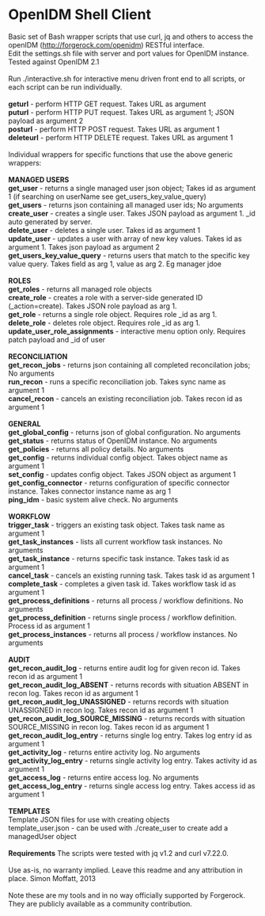OpenIDM Shell Client
====================

Basic set of Bash wrapper scripts that use curl, jq and others to access the openIDM (http://forgerock.com/openidm) RESTful interface.
<br/>
Edit the settings.sh file with server and port values for OpenIDM instance.
<br/>
Tested against OpenIDM 2.1
<br/>
<br/>
Run ./interactive.sh for interactive menu driven front end to all scripts, or each script can be run individually.
<br/>
<br/>
<b>geturl</b> - perform HTTP GET request. Takes URL as argument
<br/>
<b>puturl</b> - perform HTTP PUT request. Takes URL as argument 1; JSON payload as argument 2
<br/>
<b>posturl</b> - perform HTTP POST request. Takes URL as argument 1
<br/>
<b>deleteurl</b> - perform HTTP DELETE request.  Takes URL as argument 1
<br/>
<br/>
Individual wrappers for specific functions that use the above generic wrappers:
<br/>
<br/>
<b>MANAGED USERS</b>
<br/>
<b>get_user</b> - returns a single managed user json object; Takes id as argument 1 (if searching on userName see get_users_key_value_query)
<br/>
<b>get_users</b> - returns json containing all managed user ids; No arguments
<br/>
<b>create_user</b> - creates a single user.  Takes JSON payload as argument 1. _id auto generated by server. 
<br/>
<b>delete_user</b> - deletes a single user.  Takes id as argument 1
<br/>
<b>update_user</b> - updates a user with array of new key values.  Takes id as argument 1.  Takes json payload as argument 2
<br/>
<b>get_users_key_value_query</b> - returns users that match to the specific key value query.  Takes field as arg 1, value as arg 2. Eg manager jdoe
<br/>
<br/>
<b>ROLES</b>
<br/>
<b>get_roles</b> - returns all managed role objects
<br/>
<b>create_role</b> - creates a role with a server-side generated ID (_action=create).  Takes JSON role payload as arg 1.
<br/>
<b>get_role</b> - returns a single role object.  Requires role _id as arg 1.
<br/>
<b>delete_role</b> - deletes role object.  Requires role _id as arg 1.
<br/>
<b>update_user_role_assignments</b> - interactive menu option only. Requires patch payload and _id of user
<br/>
<br/>
<b>RECONCILIATION</b>
<br/>
<b>get_recon_jobs</b> - returns json containing all completed reconcilation jobs; No arguments
<br/>
<b>run_recon</b> - runs a specific reconciliation job.  Takes sync name as argument 1
<br/>
<b>cancel_recon</b> - cancels an existing reconciliation job.  Takes recon id as argument 1
<br/>
<br/>
<b>GENERAL</b>
<br/>
<b>get_global_config</b> - returns json of global configuration.  No arguments
<br/>
<b>get_status</b> - returns status of OpenIDM instance. No arguments
<br/>
<b>get_policies</b> - returns all policy details.  No arguments
<br/>
<b>get_config</b> - returns individual config object.  Takes object name as argument 1
<br/>
<b>set_config</b> - updates config object.  Takes JSON object as argument 1
<br/>
<b>get_config_connector</b> - returns configuration of specific connector instance.  Takes connector instance name as arg 1
<br/>
<b>ping_idm</b> - basic system alive check.  No arguments
<br/>
<br/>
<b>WORKFLOW</b>
<br/>
<b>trigger_task</b> - triggers an existing task object.  Takes task name as argument 1
<br/>
<b>get_task_instances</b> - lists all current workflow task instances.  No arguments
<br/>
<b>get_task_instance</b> - returns specific task instance.  Takes task id as argument 1
<br/>
<b>cancel_task</b> - cancels an existing running task.  Takes task id as argument 1
<br/>
<b>complete_task</b> - completes a given task id.  Takes workflow task id as argument 1
<br/>
<b>get_process_definitions</b> - returns all process / workflow definitions. No arguments
<br/>
<b>get_process_definition</b> - returns single process / workflow definition. Process id as argument 1
<br>
<b>get_process_instances</b> - returns all process / workflow instances.  No arguments
<br/>
<br/>
<b>AUDIT</b>
<br/>
<b>get_recon_audit_log</b> - returns entire audit log for given recon id.  Takes recon id as argument 1
<br/>
<b>get_recon_audit_log_ABSENT</b> - returns records with situation ABSENT in recon log.  Takes recon id as argument 1
<br/>
<b>get_recon_audit_log_UNASSIGNED</b> - returns records with situation UNASSIGNED in recon log.  Takes recon id as argument 1
<br/>
<b>get_recon_audit_log_SOURCE_MISSING</b> - returns records with situation SOURCE_MISSING in recon log.  Takes recon id as argument 1
<br/>
<b>get_recon_audit_log_entry</b> - returns single log entry.  Takes log entry id as argument 1
<br/>
<b>get_activity_log</b> - returns entire activity log.  No arguments
<br/>
<b>get_activity_log_entry</b> - returns single activity log entry.  Takes activity id as argument 1
<br/>
<b>get_access_log</b> - returns entire access log.  No arguments
<br/>
<b>get_access_log_entry</b> - returns single access log entry.  Takes access id as argument 1
<br/>
<br/>
<b>TEMPLATES</b>
<br/>
Template JSON files for use with creating objects
<br/>
template_user.json - can be used with ./create_user to create add a managedUser object
<br/>
<br/>
<b>Requirements</b>
The scripts were tested with jq v1.2 and curl v7.22.0.
<br/>
<br/>
Use as-is, no warranty implied.  Leave this readme and any attribution in place. Simon Moffatt, 2013
<br/>
<br/>Note these are my tools and in no way officially supported by Forgerock.  They are publicly available as a community contribution.
